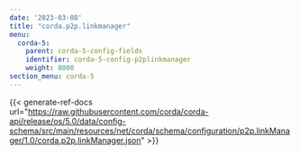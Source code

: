 ```yaml
---
date: '2023-03-08'
title: "corda.p2p.linkmanager"
menu:
  corda-5:
    parent: corda-5-config-fields
    identifier: corda-5-config-p2plinkmanager
    weight: 8000
section_menu: corda-5
---
```

{{< generate-ref-docs url="https://raw.githubusercontent.com/corda/corda-api/release/os/5.0/data/config-schema/src/main/resources/net/corda/schema/configuration/p2p.linkManager/1.0/corda.p2p.linkManager.json" >}}